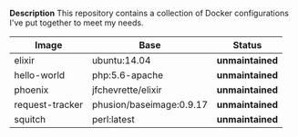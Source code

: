 **Description**
This repository contains a collection of Docker configurations I've put together to meet my needs.

| Image  | Base  | Status  |
|---|---|---|
| elixir | ubuntu:14.04  | **unmaintained** |
| hello-world | php:5.6-apache | **unmaintained** |
| phoenix | jfchevrette/elixir | **unmaintained** |
| request-tracker | phusion/baseimage:0.9.17 | **unmaintained** |
| squitch | perl:latest | **unmaintained** |
